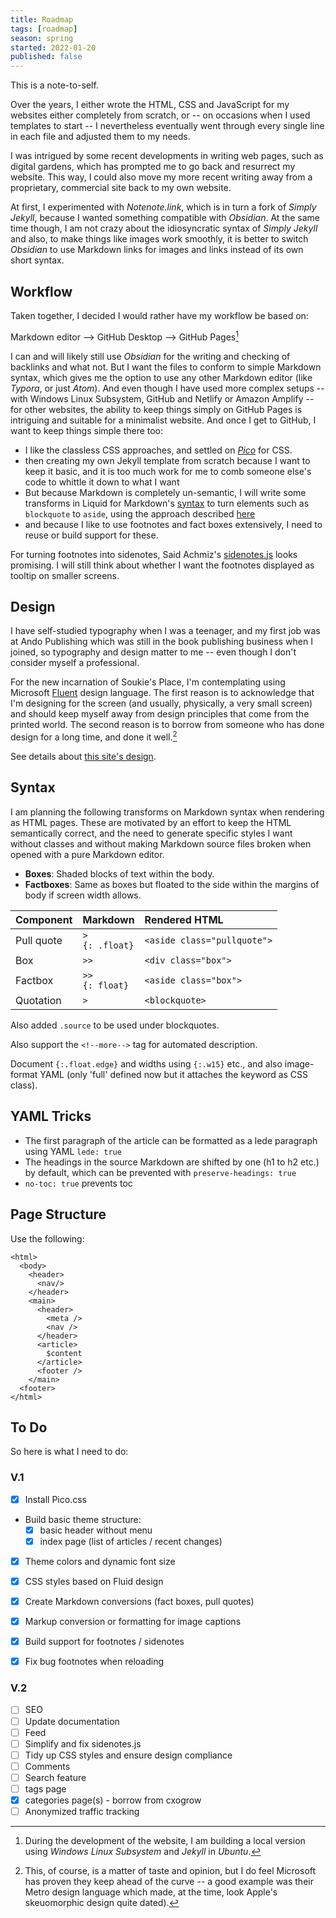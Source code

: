 ```yaml
---
title: Roadmap
tags: [roadmap]
season: spring
started: 2022-01-20
published: false
---
```


This is a note-to-self.

Over the years, I either wrote the HTML, CSS and JavaScript for my websites either completely from scratch, or -- on occasions when I used templates to start -- I nevertheless eventually went through every single line in each file and adjusted them to my needs.

I was intrigued by some recent developments in writing web pages, such as digital gardens, which has prompted me to go back and resurrect my website. This way, I could also move my more recent writing away from a proprietary, commercial site back to my own website.

At first, I experimented with _Notenote.link_, which is in turn a fork of _Simply Jekyll_, because I wanted something compatible with _Obsidian_. At the same time though, I am not crazy about the idiosyncratic syntax of _Simply Jekyll_ and also, to make things like images work smoothly, it is better to switch _Obsidian_ to use Markdown links for images and links instead of its own short syntax.

## Workflow

Taken together, I decided I would rather have my workflow be based on:

Markdown editor --> GitHub Desktop --> GitHub Pages[^local]

[^local]: During the development of the website, I am building a local version using _Windows Linux Subsystem_ and _Jekyll_ in _Ubuntu_.

I can and will likely still use _Obsidian_ for the writing and checking of backlinks and what not. But I want the files to conform to simple Markdown syntax, which gives me the option to use any other Markdown editor (like _Typora_, or just _Atom_). And even though I have used more complex setups -- with Windows Linux Subsystem, GitHub and Netlify or Amazon Amplify -- for other websites, the ability to keep things simply on GitHub Pages is intriguing and suitable for a minimalist website. And once I get to GitHub, I want to keep things simple there too:

- I like the classless CSS approaches, and settled on _[Pico](https://picocss.com)_ for CSS.
- then creating my own Jekyll template from scratch because I want to keep it basic, and it is too much  work for me to comb someone else's code to whittle it down to what I want
- But because Markdown is completely un-semantic, I will write some transforms in Liquid for Markdown's [syntax](#syntax) to turn elements such as `blockquote` to `aside`, using the approach described [here](https://alexgude.com/blog/custom-markdown-for-github-pages/)
- and because I like to use footnotes and fact boxes extensively, I need to reuse or build support for these.

For turning footnotes into sidenotes, Said Achmiz's [sidenotes.js](https://gist.github.com/mandarg/c37ea778a1b3cd4947dfa2dd66ef7d12) looks promising. I will still think about whether I want the footnotes displayed as tooltip on smaller screens.

## Design

I have self-studied typography when I was a teenager, and my first job was at Ando Publishing which was still in the book publishing business when I joined, so typography and design matter to me -- even though I don't consider myself a professional.

For the new incarnation of Soukie's Place, I'm contemplating using Microsoft [Fluent](https://www.microsoft.com/design/fluent/) design language. The first reason is to acknowledge that I'm designing for the screen (and usually, physically, a very small screen) and should keep myself away from design principles that come from the printed world. The second reason is to borrow from someone who has done design for a long time, and done it well.[^msft]

[^msft]: This, of course, is a matter of taste and opinion, but I do feel Microsoft has proven they keep ahead of the curve -- a good example was their Metro design language which made, at the time, look Apple's skeuomorphic design quite dated).

See details about [this site's design](soukies-place-design).

## Syntax

I am planning the following transforms on Markdown syntax when rendering as HTML pages. These are motivated by an effort to keep the HTML semantically correct, and the need to generate specific styles I want without classes and without making Markdown source files broken when opened with a pure Markdown editor.

- **Boxes**: Shaded blocks of text within the body.
- **Factboxes**: Same as boxes but floated to the side within the margins of body if screen width allows.

| Component  | Markdown  | Rendered HTML               |
| :--------  | :-------- | :-------------------------- |
| Pull quote | `>  `<br />`{: .float}` | `<aside class="pullquote">` |
| Box        | `>> `     | `<div class="box">`         |
| Factbox    | `>> `<br />`{: float}`  | `<aside class="box">`       |
| Quotation  | `> `      | `<blockquote>`              |

Also added `.source` to be used under blockquotes.

Also support the `<!--more-->` tag for automated description.

Document `{:.float.edge}` and widths using `{:.w15}` etc., and also image-format YAML (only 'full' defined now but it attaches the keyword as CSS class).

## YAML Tricks

- The first paragraph of the article can be formatted as a lede paragraph using YAML `lede: true`
- The headings in the source Markdown are shifted by one (h1 to h2 etc.) by default, which can be prevented with `preserve-headings: true`
- `no-toc: true` prevents toc 

## Page Structure

Use the following:

````
<html>
  <body>
    <header>
	  <nav/>
	</header>
  	<main>
	  <header>
	    <meta />
		<nav />
	  </header>
	  <article>
	    $content
	  </article>
	  <footer />
	</main>
  <footer>
</html>
````


## To Do

So here is what I need to do:

### V.1

- [X] Install Pico.css
- Build basic theme structure:
	- [x] basic header without menu
	- [X] index page (list of articles / recent changes)
- [X] Theme colors and dynamic font size
- [x] CSS styles based on  Fluid design
- [X] Create Markdown conversions (fact boxes, pull quotes)
- [x] Markup conversion or formatting for image captions
- [X] Build support for footnotes / sidenotes
- [x] Fix bug footnotes when reloading


### V.2
- [ ] SEO
- [ ] Update documentation
- [ ] Feed
- [ ] Simplify and fix sidenotes.js
- [ ] Tidy up CSS styles and ensure design compliance
- [ ] Comments
- [ ] Search feature
- [ ] tags page
- [x] categories page(s) - borrow from cxogrow
- [ ] Anonymized traffic tracking

